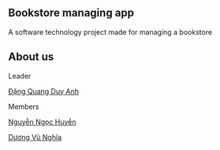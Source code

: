 Bookstore managing app
-----------------------------------------------------------------------------------------

A software technology project made for managing a bookstore


About us
-----------------------------------------------------------------------------------------
Leader

[Đặng Quang Duy Anh](yoomost.github./)

Members

[Nguyễn Ngọc Huyền](al517-c.github.io/ngochuyen.github./)

[Dương Vũ Nghĩa](https://vunghia2.github.io/vunghia41.github./)
